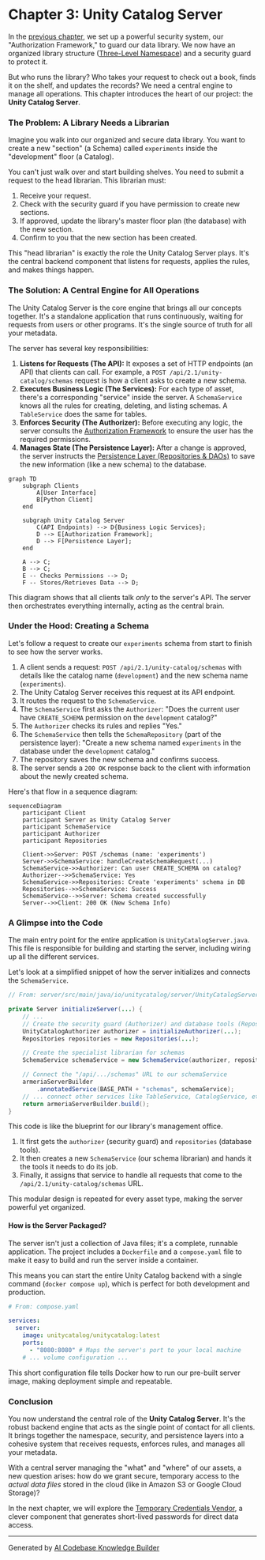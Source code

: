 # Chapter 3: Unity Catalog Server

In the [previous chapter](02_authorization_framework_.md), we set up a powerful security system, our "Authorization Framework," to guard our data library. We now have an organized library structure ([Three-Level Namespace](01_three_level_namespace__catalog___schema___asset__.md)) and a security guard to protect it.

But who runs the library? Who takes your request to check out a book, finds it on the shelf, and updates the records? We need a central engine to manage all operations. This chapter introduces the heart of our project: the **Unity Catalog Server**.

### The Problem: A Library Needs a Librarian

Imagine you walk into our organized and secure data library. You want to create a new "section" (a Schema) called `experiments` inside the "development" floor (a Catalog).

You can't just walk over and start building shelves. You need to submit a request to the head librarian. This librarian must:
1.  Receive your request.
2.  Check with the security guard if you have permission to create new sections.
3.  If approved, update the library's master floor plan (the database) with the new section.
4.  Confirm to you that the new section has been created.

This "head librarian" is exactly the role the Unity Catalog Server plays. It's the central backend component that listens for requests, applies the rules, and makes things happen.

### The Solution: A Central Engine for All Operations

The Unity Catalog Server is the core engine that brings all our concepts together. It's a standalone application that runs continuously, waiting for requests from users or other programs. It's the single source of truth for all your metadata.

The server has several key responsibilities:

1.  **Listens for Requests (The API):** It exposes a set of HTTP endpoints (an API) that clients can call. For example, a `POST /api/2.1/unity-catalog/schemas` request is how a client asks to create a new schema.
2.  **Executes Business Logic (The Services):** For each type of asset, there's a corresponding "service" inside the server. A `SchemaService` knows all the rules for creating, deleting, and listing schemas. A `TableService` does the same for tables.
3.  **Enforces Security (The Authorizer):** Before executing any logic, the server consults the [Authorization Framework](02_authorization_framework_.md) to ensure the user has the required permissions.
4.  **Manages State (The Persistence Layer):** After a change is approved, the server instructs the [Persistence Layer (Repositories & DAOs)](09_persistence_layer__repositories___daos__.md) to save the new information (like a new schema) to the database.

```mermaid
graph TD
    subgraph Clients
        A[User Interface]
        B[Python Client]
    end

    subgraph Unity Catalog Server
        C(API Endpoints) --> D{Business Logic Services};
        D --> E[Authorization Framework];
        D --> F[Persistence Layer];
    end

    A --> C;
    B --> C;
    E -- Checks Permissions --> D;
    F -- Stores/Retrieves Data --> D;
```

This diagram shows that all clients talk *only* to the server's API. The server then orchestrates everything internally, acting as the central brain.

### Under the Hood: Creating a Schema

Let's follow a request to create our `experiments` schema from start to finish to see how the server works.

1.  A client sends a request: `POST /api/2.1/unity-catalog/schemas` with details like the catalog name (`development`) and the new schema name (`experiments`).
2.  The Unity Catalog Server receives this request at its API endpoint.
3.  It routes the request to the `SchemaService`.
4.  The `SchemaService` first asks the `Authorizer`: "Does the current user have `CREATE_SCHEMA` permission on the `development` catalog?"
5.  The `Authorizer` checks its rules and replies "Yes."
6.  The `SchemaService` then tells the `SchemaRepository` (part of the persistence layer): "Create a new schema named `experiments` in the database under the `development` catalog."
7.  The repository saves the new schema and confirms success.
8.  The server sends a `200 OK` response back to the client with information about the newly created schema.

Here's that flow in a sequence diagram:

```mermaid
sequenceDiagram
    participant Client
    participant Server as Unity Catalog Server
    participant SchemaService
    participant Authorizer
    participant Repositories

    Client->>Server: POST /schemas (name: 'experiments')
    Server->>SchemaService: handleCreateSchemaRequest(...)
    SchemaService->>Authorizer: Can user CREATE_SCHEMA on catalog?
    Authorizer-->>SchemaService: Yes
    SchemaService->>Repositories: Create 'experiments' schema in DB
    Repositories-->>SchemaService: Success
    SchemaService-->>Server: Schema created successfully
    Server-->>Client: 200 OK (New Schema Info)
```

### A Glimpse into the Code

The main entry point for the entire application is `UnityCatalogServer.java`. This file is responsible for building and starting the server, including wiring up all the different services.

Let's look at a simplified snippet of how the server initializes and connects the `SchemaService`.

```java
// From: server/src/main/java/io/unitycatalog/server/UnityCatalogServer.java

private Server initializeServer(...) {
    // ...
    // Create the security guard (Authorizer) and database tools (Repositories)
    UnityCatalogAuthorizer authorizer = initializeAuthorizer(...);
    Repositories repositories = new Repositories(...);

    // Create the specialist librarian for schemas
    SchemaService schemaService = new SchemaService(authorizer, repositories);

    // Connect the "/api/.../schemas" URL to our schemaService
    armeriaServerBuilder
        .annotatedService(BASE_PATH + "schemas", schemaService);
    // ... connect other services like TableService, CatalogService, etc.
    return armeriaServerBuilder.build();
}
```

This code is like the blueprint for our library's management office.
1.  It first gets the `authorizer` (security guard) and `repositories` (database tools).
2.  It then creates a new `SchemaService` (our schema librarian) and hands it the tools it needs to do its job.
3.  Finally, it assigns that service to handle all requests that come to the `/api/2.1/unity-catalog/schemas` URL.

This modular design is repeated for every asset type, making the server powerful yet organized.

#### How is the Server Packaged?

The server isn't just a collection of Java files; it's a complete, runnable application. The project includes a `Dockerfile` and a `compose.yaml` file to make it easy to build and run the server inside a container.

This means you can start the entire Unity Catalog backend with a single command (`docker compose up`), which is perfect for both development and production.

```yaml
# From: compose.yaml

services:
  server:
    image: unitycatalog/unitycatalog:latest
    ports:
      - "8080:8080" # Maps the server's port to your local machine
    # ... volume configuration ...
```

This short configuration file tells Docker how to run our pre-built server image, making deployment simple and repeatable.

### Conclusion

You now understand the central role of the **Unity Catalog Server**. It's the robust backend engine that acts as the single point of contact for all clients. It brings together the namespace, security, and persistence layers into a cohesive system that receives requests, enforces rules, and manages all your metadata.

With a central server managing the "what" and "where" of our assets, a new question arises: how do we grant secure, temporary access to the *actual data files* stored in the cloud (like in Amazon S3 or Google Cloud Storage)?

In the next chapter, we will explore the [Temporary Credentials Vendor](04_temporary_credentials_vendor_.md), a clever component that generates short-lived passwords for direct data access.

---

Generated by [AI Codebase Knowledge Builder](https://github.com/The-Pocket/Tutorial-Codebase-Knowledge)
